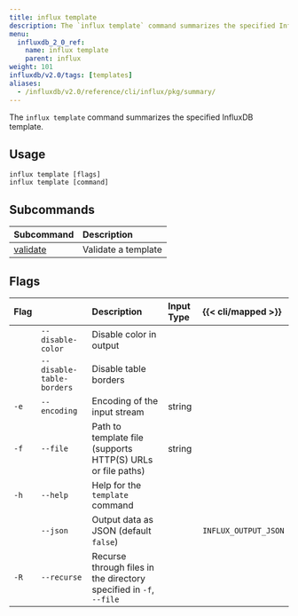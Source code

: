```yaml
---
title: influx template
description: The `influx template` command summarizes the specified InfluxDB template.
menu:
  influxdb_2_0_ref:
    name: influx template
    parent: influx
weight: 101
influxdb/v2.0/tags: [templates]
aliases:
  - /influxdb/v2.0/reference/cli/influx/pkg/summary/
---
```


The `influx template` command summarizes the specified InfluxDB template.

## Usage
```
influx template [flags]
influx template [command]
```

## Subcommands
| Subcommand                                               | Description         |
|:----------                                               |:-----------         |
| [validate](/influxdb/v2.0/reference/cli/influx/template/validate) | Validate a template |

## Flags
| Flag |                           | Description                                                        | Input Type | {{< cli/mapped >}}   |
|:---- |:---                       |:-----------                                                        |:---------- |:------------------   |
|      | `--disable-color`         | Disable color in output                                            |            |                      |
|      | `--disable-table-borders` | Disable table borders                                              |            |                      |
| `-e` | `--encoding`              | Encoding of the input stream                                       | string     |                      |
| `-f` | `--file`                  | Path to template file (supports HTTP(S) URLs or file paths)        | string     |                      |
| `-h` | `--help`                  | Help for the `template` command                                    |            |                      |
|      | `--json`                  | Output data as JSON (default `false`)                              |            | `INFLUX_OUTPUT_JSON` |
| `-R` | `--recurse`               | Recurse through files in the directory specified in `-f`, `--file` |            |                      |
